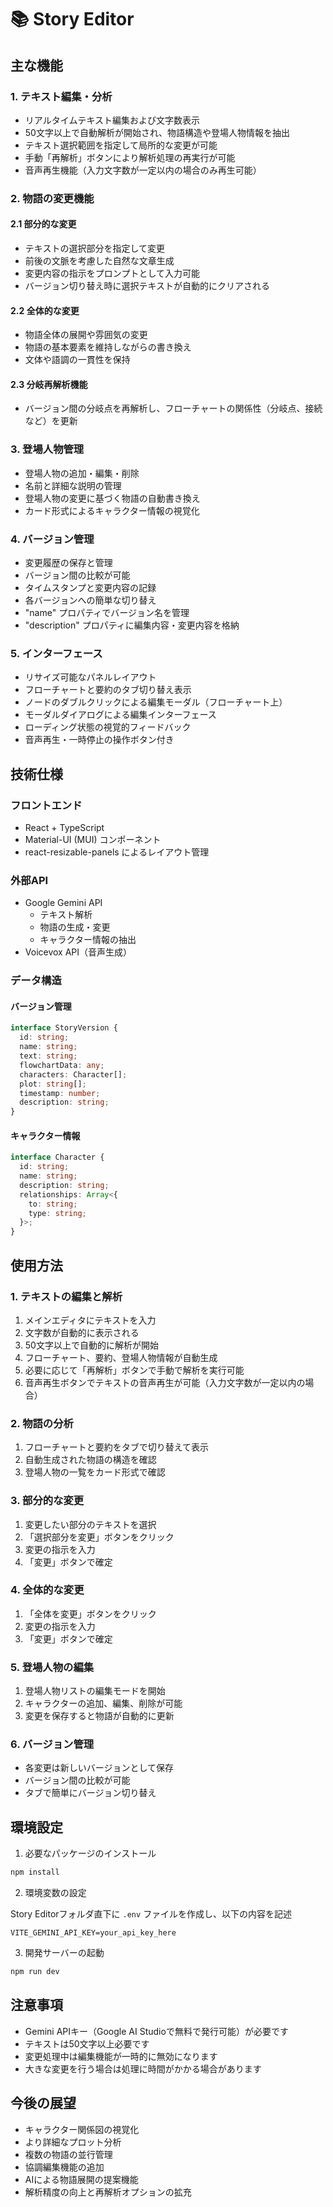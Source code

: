 # 📚️ Story Editor

## 主な機能

### 1. テキスト編集・分析
- リアルタイムテキスト編集および文字数表示
- 50文字以上で自動解析が開始され、物語構造や登場人物情報を抽出
- テキスト選択範囲を指定して局所的な変更が可能
- 手動「再解析」ボタンにより解析処理の再実行が可能
- 音声再生機能（入力文字数が一定以内の場合のみ再生可能）

### 2. 物語の変更機能
#### 2.1 部分的な変更
- テキストの選択部分を指定して変更
- 前後の文脈を考慮した自然な文章生成
- 変更内容の指示をプロンプトとして入力可能
- バージョン切り替え時に選択テキストが自動的にクリアされる

#### 2.2 全体的な変更
- 物語全体の展開や雰囲気の変更
- 物語の基本要素を維持しながらの書き換え
- 文体や語調の一貫性を保持

#### 2.3 分岐再解析機能
- バージョン間の分岐点を再解析し、フローチャートの関係性（分岐点、接続など）を更新

### 3. 登場人物管理
- 登場人物の追加・編集・削除
- 名前と詳細な説明の管理
- 登場人物の変更に基づく物語の自動書き換え
- カード形式によるキャラクター情報の視覚化

### 4. バージョン管理
- 変更履歴の保存と管理
- バージョン間の比較が可能
- タイムスタンプと変更内容の記録
- 各バージョンへの簡単な切り替え
- "name" プロパティでバージョン名を管理
- "description" プロパティに編集内容・変更内容を格納

### 5. インターフェース
- リサイズ可能なパネルレイアウト
- フローチャートと要約のタブ切り替え表示
- ノードのダブルクリックによる編集モーダル（フローチャート上）
- モーダルダイアログによる編集インターフェース
- ローディング状態の視覚的フィードバック
- 音声再生・一時停止の操作ボタン付き

## 技術仕様

### フロントエンド
- React + TypeScript
- Material-UI (MUI) コンポーネント
- react-resizable-panels によるレイアウト管理

### 外部API
- Google Gemini API
  - テキスト解析
  - 物語の生成・変更
  - キャラクター情報の抽出
- Voicevox API（音声生成）

### データ構造
#### バージョン管理
```typescript
interface StoryVersion {
  id: string;
  name: string;
  text: string;
  flowchartData: any;
  characters: Character[];
  plot: string[];
  timestamp: number;
  description: string;
}
```

#### キャラクター情報
```typescript
interface Character {
  id: string;
  name: string;
  description: string;
  relationships: Array<{
    to: string;
    type: string;
  }>;
}
```

## 使用方法

### 1. テキストの編集と解析
1. メインエディタにテキストを入力
2. 文字数が自動的に表示される
3. 50文字以上で自動的に解析が開始
4. フローチャート、要約、登場人物情報が自動生成
5. 必要に応じて「再解析」ボタンで手動で解析を実行可能
6. 音声再生ボタンでテキストの音声再生が可能（入力文字数が一定以内の場合）

### 2. 物語の分析
1. フローチャートと要約をタブで切り替えて表示
2. 自動生成された物語の構造を確認
3. 登場人物の一覧をカード形式で確認

### 3. 部分的な変更
1. 変更したい部分のテキストを選択
2. 「選択部分を変更」ボタンをクリック
3. 変更の指示を入力
4. 「変更」ボタンで確定

### 4. 全体的な変更
1. 「全体を変更」ボタンをクリック
2. 変更の指示を入力
3. 「変更」ボタンで確定

### 5. 登場人物の編集
1. 登場人物リストの編集モードを開始
2. キャラクターの追加、編集、削除が可能
3. 変更を保存すると物語が自動的に更新

### 6. バージョン管理
- 各変更は新しいバージョンとして保存
- バージョン間の比較が可能
- タブで簡単にバージョン切り替え

## 環境設定
1. 必要なパッケージのインストール
```bash
npm install
```

2. 環境変数の設定

Story Editorフォルダ直下に `.env` ファイルを作成し、以下の内容を記述
```env
VITE_GEMINI_API_KEY=your_api_key_here
```

3. 開発サーバーの起動
```bash
npm run dev
```

## 注意事項
- Gemini APIキー（Google AI Studioで無料で発行可能）が必要です
- テキストは50文字以上必要です
- 変更処理中は編集機能が一時的に無効になります
- 大きな変更を行う場合は処理に時間がかかる場合があります

## 今後の展望
- キャラクター関係図の視覚化
- より詳細なプロット分析
- 複数の物語の並行管理
- 協調編集機能の追加
- AIによる物語展開の提案機能
- 解析精度の向上と再解析オプションの拡充

